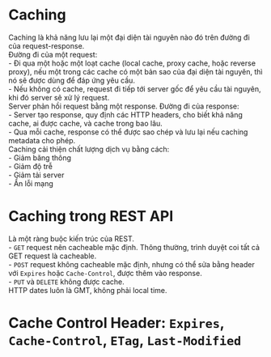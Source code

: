 # Caching  
Caching là khả năng lưu lại một đại diện tài nguyên nào đó trên đường đi của request-response.  
Đường đi của một request:  
	- Đi qua một hoặc một loạt cache (local cache, proxy cache, hoặc reverse proxy), nếu một trong các cache có một bản sao của đại diện tài nguyên, thì nó sẽ được dùng để đáp ứng yêu cầu.  
	- Nếu không có cache, request đi tiếp tới server gốc để yêu cầu tài nguyên, khi đó server sẽ xử lý request.    
Server phản hồi request bằng một response. Đường đi của response:  
	- Server tạo response, quy định các HTTP headers, cho biết khả năng cache, ai được cache, và cache trong bao lâu.  
	- Qua mỗi cache, response có thể được sao chép và lưu lại nếu caching metadata cho phép.    
Caching cải thiện chất lượng dịch vụ bằng cách:  
	- Giảm băng thông  
	- Giảm độ trễ  
	- Giảm tải server  
	- Ẩn lỗi mạng  
# Caching trong REST API  
Là một ràng buộc kiến trúc của REST.  
	- `GET` request nên cacheable mặc định. Thông thường, trình duyệt coi tất cả GET request là cacheable.  
	- `POST` request không cacheable mặc định, nhưng có thể sửa bằng header với `Expires` hoặc `Cache-Control`, được thêm vào response.  
	- `PUT` và `DELETE` không được cache.    
HTTP dates luôn là GMT, không phải local time.  
# Cache Control Header: `Expires`, `Cache-Control`, `ETag`, `Last-Modified`  
